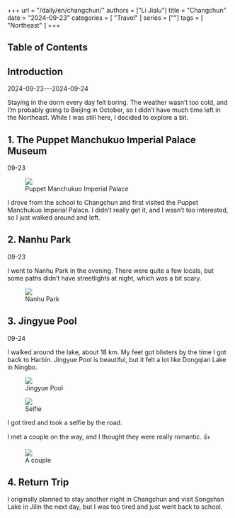 +++
url = "/daily/en/changchun/"
authors = ["Li Jialu"]
title = "Changchun"
date = "2024-09-23"
categories = [
    "Travel"
]
series = [""]
tags = [
    "Northeast"
]
+++
<!DOCTYPE html>
<html lang="en">
<head>
    <meta charset="UTF-8">
    <meta name="viewport" content="width=device-width, initial-scale=1.0">
    <link rel="stylesheet" href="/assets/css/styles.css">
    <script src="/assets/js/toc.js"></script>    
</head>
<body>
    <article>
        <nav>
            <h2>Table of Contents</h2>
            <ul id="toc">
                <!-- Table of contents will be dynamically generated here -->
            </ul>
        </nav>
        <section>
            <h2>Introduction</h2>
            <p>2024-09-23---2024-09-24</p>
            <p>Staying in the dorm every day felt boring. The weather wasn’t too cold, and I’m probably going to Beijing in October, so I didn’t have much time left in the Northeast. While I was still here, I decided to explore a bit.</p>
        </section>
        <section>
            <h2>1. The Puppet Manchukuo Imperial Palace Museum</h2>
            <p>09-23 <i class="fas fa-cloud"></i></p>
            <div class="container">
                <div class="image">
                    <figure>
                        <a data-fancybox="gallery" href="https://cdn.heirenlop.com/daily-record/changchun1.jpg">
    <img src="https://cdn.heirenlop.com/daily-record/changchun1.jpg" loading="lazy">
</a>
                        <figcaption>Puppet Manchukuo Imperial Palace</figcaption>
                    </figure>
                </div>
                <div class="text">
                    <p>I drove from the school to Changchun and first visited the Puppet Manchukuo Imperial Palace. I didn’t really get it, and I wasn’t too interested, so I just walked around and left.</p>
                </div>
            </div>
        </section>
        <section>
            <h2>2. Nanhu Park</h2>
            <p>09-23 <i class="fas fa-cloud"></i></p>
            <p>I went to Nanhu Park in the evening. There were quite a few locals, but some paths didn’t have streetlights at night, which was a bit scary.</p>
            <div class="container">
                <div class="image">
                    <figure>
                        <a data-fancybox="gallery" href="https://cdn.heirenlop.com/daily-record/changchun2.jpg">
    <img src="https://cdn.heirenlop.com/daily-record/changchun2.jpg" loading="lazy">
</a>
                        <figcaption>Nanhu Park</figcaption>
                    </figure>
                </div>
            </div>
        </section>
        <section>
            <h2>3. Jingyue Pool</h2>
            <p>09-24 <i class="fas fa-sun"></i></p>
            <p>I walked around the lake, about 18 km. My feet got blisters by the time I got back to Harbin. Jingyue Pool is beautiful, but it felt a lot like Dongqian Lake in Ningbo.</p>
            <div class="container">
                <div class="image">
                    <figure>
                        <a data-fancybox="gallery" href="https://cdn.heirenlop.com/daily-record/changchun3.jpg">
    <img src="https://cdn.heirenlop.com/daily-record/changchun3.jpg" loading="lazy">
</a>
                        <figcaption>Jingyue Pool</figcaption>
                    </figure>
                </div>
            </div>
            <div class="container">
                <div class="image">
                    <figure>
                        <a data-fancybox="gallery" href="https://cdn.heirenlop.com/daily-record/changchun4.jpg">
    <img src="https://cdn.heirenlop.com/daily-record/changchun4.jpg" loading="lazy">
</a>
                        <figcaption>Selfie</figcaption>
                    </figure>
                </div>
                <div class="text">
                    <p>I got tired and took a selfie by the road.</p>
                </div>
            </div>
            <div class="container">
                <div class="text">
                    <p>I met a couple on the way, and I thought they were really romantic. 👍</p>
                </div>
                <div class="image">
                    <figure>
                        <a data-fancybox="gallery" href="https://cdn.heirenlop.com/daily-record/changchun5.jpg">
    <img src="https://cdn.heirenlop.com/daily-record/changchun5.jpg" loading="lazy">
</a>
                        <figcaption>A couple</figcaption>
                    </figure>
                </div>
            </div>
        </section>
        <section>
            <h2>4. Return Trip</h2>
            <p>I originally planned to stay another night in Changchun and visit Songshan Lake in Jilin the next day, but I was too tired and just went back to school.</p>
        </section>
    </article>
</body>
</html>
